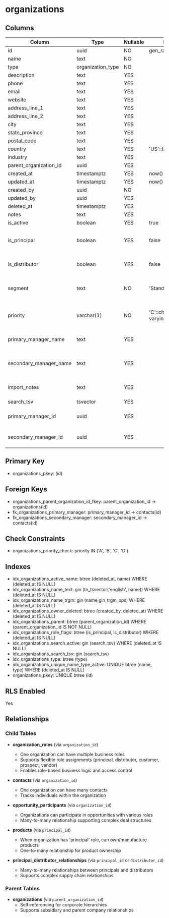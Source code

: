 # organizations

## Columns

| Column | Type | Nullable | Default | Comment |
|--------|------|----------|---------|---------|
| id | uuid | NO | gen_random_uuid() | |
| name | text | NO | | |
| type | organization_type | NO | | |
| description | text | YES | | |
| phone | text | YES | | |
| email | text | YES | | |
| website | text | YES | | |
| address_line_1 | text | YES | | |
| address_line_2 | text | YES | | |
| city | text | YES | | |
| state_province | text | YES | | |
| postal_code | text | YES | | |
| country | text | YES | 'US'::text | |
| industry | text | YES | | |
| parent_organization_id | uuid | YES | | |
| created_at | timestamptz | YES | now() | |
| updated_at | timestamptz | YES | now() | |
| created_by | uuid | NO | | |
| updated_by | uuid | YES | | |
| deleted_at | timestamptz | YES | | |
| notes | text | YES | | |
| is_active | boolean | YES | true | |
| is_principal | boolean | YES | false | TRUE if this organization is a Principal (manufacturer/supplier) |
| is_distributor | boolean | YES | false | TRUE if this organization is a Distributor |
| segment | text | NO | 'Standard'::text | Business segment classification (e.g. Premium, Value, Specialty, Standard) |
| priority | varchar(1) | NO | 'C'::character varying | Business priority level: A=Highest, B=High, C=Medium, D=Low priority |
| primary_manager_name | text | YES | | Primary manager name (text field for Excel import compatibility) |
| secondary_manager_name | text | YES | | Secondary manager name (text field for Excel import compatibility) |
| import_notes | text | YES | | Notes and unmapped data from Excel import process |
| search_tsv | tsvector | YES | | Full-text search vector |
| primary_manager_id | uuid | YES | | Foreign key to contacts table for primary manager |
| secondary_manager_id | uuid | YES | | Foreign key to contacts table for secondary manager |

## Primary Key
- organizations_pkey: (id)

## Foreign Keys
- organizations_parent_organization_id_fkey: parent_organization_id → organizations(id)
- fk_organizations_primary_manager: primary_manager_id → contacts(id)
- fk_organizations_secondary_manager: secondary_manager_id → contacts(id)

## Check Constraints
- organizations_priority_check: priority IN ('A', 'B', 'C', 'D')

## Indexes
- idx_organizations_active_name: btree (deleted_at, name) WHERE (deleted_at IS NULL)
- idx_organizations_name_text: gin (to_tsvector('english', name)) WHERE (deleted_at IS NULL)
- idx_organizations_name_trgm: gin (name gin_trgm_ops) WHERE (deleted_at IS NULL)
- idx_organizations_owner_deleted: btree (created_by, deleted_at) WHERE (deleted_at IS NULL)
- idx_organizations_parent: btree (parent_organization_id) WHERE (parent_organization_id IS NOT NULL)
- idx_organizations_role_flags: btree (is_principal, is_distributor) WHERE (deleted_at IS NULL)
- idx_organizations_search_active: gin (search_tsv) WHERE (deleted_at IS NULL)
- idx_organizations_search_tsv: gin (search_tsv)
- idx_organizations_type: btree (type)
- idx_organizations_unique_name_type_active: UNIQUE btree (name, type) WHERE (deleted_at IS NULL)
- organizations_pkey: UNIQUE btree (id)

## RLS Enabled
Yes

## Relationships

### Child Tables
- **organization_roles** (via `organization_id`)
  - One organization can have multiple business roles
  - Supports flexible role assignments (principal, distributor, customer, prospect, vendor)
  - Enables role-based business logic and access control

- **contacts** (via `organization_id`)
  - One organization can have many contacts
  - Tracks individuals within the organization

- **opportunity_participants** (via `organization_id`)
  - Organizations can participate in opportunities with various roles
  - Many-to-many relationship supporting complex deal structures

- **products** (via `principal_id`)
  - When organization has 'principal' role, can own/manufacture products
  - One-to-many relationship for product ownership

- **principal_distributor_relationships** (via `principal_id` or `distributor_id`)
  - Many-to-many relationships between principals and distributors
  - Supports complex supply chain relationships

### Parent Tables
- **organizations** (via `parent_organization_id`)
  - Self-referencing for corporate hierarchies
  - Supports subsidiary and parent company relationships